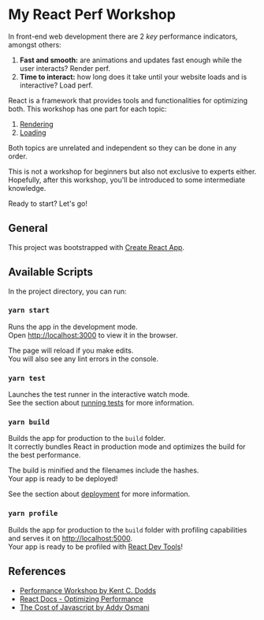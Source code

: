 # My React Perf Workshop

In front-end web development there are 2 *key* performance indicators, amongst others:
1. **Fast and smooth:** are animations and updates fast enough while the user interacts? Render perf.
1. **Time to interact:** how long does it take until your website loads and is interactive? Load perf.

React is a framework that provides tools and functionalities for optimizing both. This workshop has one part for each topic:
1. [Rendering](/src/rendering)
1. [Loading](/src/loading)

Both topics are unrelated and independent so they can be done in any order.

This is not a workshop for beginners but also not exclusive to experts either. Hopefully, after this workshop, you'll be introduced to some intermediate knowledge.

Ready to start? Let's go!

## General

This project was bootstrapped with [Create React App](https://github.com/facebook/create-react-app).

## Available Scripts

In the project directory, you can run:

### `yarn start`

Runs the app in the development mode.<br />
Open [http://localhost:3000](http://localhost:3000) to view it in the browser.

The page will reload if you make edits.<br />
You will also see any lint errors in the console.

### `yarn test`

Launches the test runner in the interactive watch mode.<br />
See the section about [running tests](https://facebook.github.io/create-react-app/docs/running-tests) for more information.

### `yarn build`

Builds the app for production to the `build` folder.<br />
It correctly bundles React in production mode and optimizes the build for the best performance.

The build is minified and the filenames include the hashes.<br />
Your app is ready to be deployed!

See the section about [deployment](https://facebook.github.io/create-react-app/docs/deployment) for more information.

### `yarn profile`

Builds the app for production to the `build` folder with profiling capabilities and serves it on [http://localhost:5000](http://localhost:5000).<br />
Your app is ready to be profiled with [React Dev Tools](https://reactjs.org/docs/optimizing-performance.html#profiling-components-with-the-devtools-profiler)!

## References
* [Performance Workshop by Kent C. Dodds](https://github.com/kentcdodds/react-performance)
* [React Docs - Optimizing Performance](https://reactjs.org/docs/optimizing-performance.html)
* [The Cost of Javascript by Addy Osmani](https://medium.com/@addyosmani/the-cost-of-javascript-in-2018-7d8950fbb5d4)
